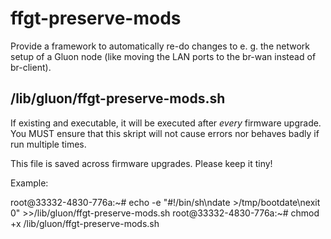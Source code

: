 ffgt-preserve-mods
==================

Provide a framework to automatically re-do changes to
e. g. the network setup of a Gluon node (like moving
the LAN ports to the br-wan instead of br-client).

/lib/gluon/ffgt-preserve-mods.sh
--------------------------------

If existing and executable, it will be executed after
*every* firmware upgrade. You MUST ensure that this
skript will not cause errors nor behaves badly if run
multiple times.

This file is saved across firmware upgrades. Please keep
it tiny!

Example:

root@33332-4830-776a:~# echo -e "#!/bin/sh\ndate >/tmp/bootdate\nexit 0" >>/lib/gluon/ffgt-preserve-mods.sh
root@33332-4830-776a:~# chmod +x /lib/gluon/ffgt-preserve-mods.sh
